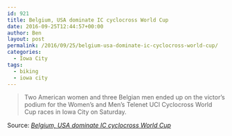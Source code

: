 ```yaml
---
id: 921
title: Belgium, USA dominate IC cyclocross World Cup
date: 2016-09-25T12:44:57+00:00
author: Ben
layout: post
permalink: /2016/09/25/belgium-usa-dominate-ic-cyclocross-world-cup/
categories:
  - Iowa City
tags:
  - biking
  - iowa city
---
```

> Two American women and three Belgian men ended up on the victor’s podium for the Women’s and Men’s Telenet UCI Cyclocross World Cup races in Iowa City on Saturday.

Source: _[Belgium, USA dominate IC cyclocross World Cup](http://www.press-citizen.com/story/news/2016/09/24/belgium-usa-dominate-ic-cyclocross-world-cup/91045500/)_